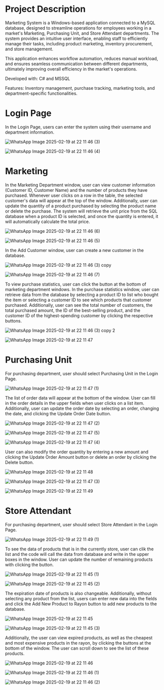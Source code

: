 # Project Description
Marketing System is a Windows-based application connected to a MySQL database, designed to streamline operations for employees working in a market's Marketing, Purchasing Unit, and Store Attendant departments. The system provides an intuitive user interface, enabling staff to efficiently manage their tasks, including product marketing, inventory procurement, and store management.

This application enhances workflow automation, reduces manual workload, and ensures seamless communication between different departments, ultimately improving overall efficiency in the market's operations.

Developed with: C# and MSSQL

Features: Inventory management, purchase tracking, marketing tools, and department-specific functionalities.

# Login Page
In the Login Page, users can enter the system using their username and department information.

![WhatsApp Image 2025-02-19 at 22 11 46 (3)](https://github.com/user-attachments/assets/b8f8a48f-e18a-4717-858f-38c36f51b95d)

![WhatsApp Image 2025-02-19 at 22 11 46 (4)](https://github.com/user-attachments/assets/9c382fbd-f9a5-4e42-878a-b05bf95cbdfb)

# Marketing
In the Marketing Department window, user can view customer information (Customer ID, Customer Name) and the number of products they have purchased. Whenever user clicks on a row in the table, the selected customer's data will appear at the top of the window. Additionally, user can update the quantity of a product purchased by selecting the product name or delete the purchase. The system will retrieve the unit price from the SQL database when a product ID is selected, and once the quantity is entered, it will automatically calculate the total price.

![WhatsApp Image 2025-02-19 at 22 11 46 (6)](https://github.com/user-attachments/assets/4eb9b6ee-402e-4832-a7ab-4625e6db7067)

![WhatsApp Image 2025-02-19 at 22 11 46 (5)](https://github.com/user-attachments/assets/c90c7365-4404-4042-be65-cc485a049fbd)


In the Add Customer window, user can create a new customer in the database.

![WhatsApp Image 2025-02-19 at 22 11 46 (3) copy](https://github.com/user-attachments/assets/f33d892a-3f49-4441-bafb-96d6abea994a)

![WhatsApp Image 2025-02-19 at 22 11 46 (7)](https://github.com/user-attachments/assets/d3d83dc7-8b3d-43d1-bb3e-0924cbe8e8cd)

To view purchase statistics, user can click the button at the bottom of marketing department windows. In the purchase statistics window, user can retrieve data from the database by selecting a product ID to list who bought the item or selecting a customer ID to see which products that customer purchased. Additionally, user can see the total number of customers, the total purchased amount, the ID of the best-selling product, and the customer ID of the highest-spending customer by clicking the respective buttons.

![WhatsApp Image 2025-02-19 at 22 11 46 (3) copy 2](https://github.com/user-attachments/assets/802c36b4-f0bf-4241-97e2-0408032d00dc)

![WhatsApp Image 2025-02-19 at 22 11 47](https://github.com/user-attachments/assets/aaa82ea9-fc54-4874-beed-2fef846c2728)

# Purchasing Unit
For purchasing department, user should select Purchasing Unit in the Login Page.

![WhatsApp Image 2025-02-19 at 22 11 47 (1)](https://github.com/user-attachments/assets/6402a04a-51ff-4daa-b190-ac9dfe2a612b)

The list of order data will appear at the bottom of the window. User can fill in the order details in the upper fields when user clicks on a list item. Additionally, user can update the order date by selecting an order, changing the date, and clicking the Update Order Date button.

![WhatsApp Image 2025-02-19 at 22 11 47 (2)](https://github.com/user-attachments/assets/af924b17-7d11-4c14-a474-6ab039c807cd)

![WhatsApp Image 2025-02-19 at 22 11 47 (5)](https://github.com/user-attachments/assets/b7895b94-a13a-4343-ae91-d561554ce43f)

![WhatsApp Image 2025-02-19 at 22 11 47 (4)](https://github.com/user-attachments/assets/c74a4a82-17c2-47ba-90d2-f7e95636c3df)

User can also modify the order quantity by entering a new amount and clicking the Update Order Amount button or delete an order by clicking the Delete button.

![WhatsApp Image 2025-02-19 at 22 11 48](https://github.com/user-attachments/assets/95736e5b-3c2a-412e-b4db-ecd89c8939f1)

![WhatsApp Image 2025-02-19 at 22 11 47 (3)](https://github.com/user-attachments/assets/7e0578a4-561b-4966-8b42-aea47e1e6d4e)

![WhatsApp Image 2025-02-19 at 22 11 49](https://github.com/user-attachments/assets/86c277af-bb4e-4e4f-b620-0d315b10828b)

# Store Attendant
For purchasing department, user should select Store Attendant in the Login Page.

![WhatsApp Image 2025-02-19 at 22 11 49 (1)](https://github.com/user-attachments/assets/7db2ec4d-ae87-4653-846e-300351ec3c39)

To see the data of products that is in the currently store, user can clik the list and the code will call the data from database and write in the upper boxes in the window. User can update the number of remaining products with clicking the button. 

![WhatsApp Image 2025-02-19 at 22 11 45 (1)](https://github.com/user-attachments/assets/ae247aef-e44f-41f5-a646-4daab032362d)

![WhatsApp Image 2025-02-19 at 22 11 45 (2)](https://github.com/user-attachments/assets/d96eb71a-dd59-4486-a996-bb5f245da145)

The expiration date of products is also changeable. Additionally, without selecting any product from the list, users can enter new data into the fields and click the Add New Product to Rayon button to add new products to the database.

![WhatsApp Image 2025-02-19 at 22 11 45](https://github.com/user-attachments/assets/6d4124ad-2557-4314-a20a-6594f1dcb551)

![WhatsApp Image 2025-02-19 at 22 11 45 (3)](https://github.com/user-attachments/assets/8d92e2fc-de51-4f39-9e2e-76b99e104fc2)

Additionally, the user can view expired products, as well as the cheapest and most expensive products in the rayon, by clicking the buttons at the bottom of the window. The user can scroll down to see the list of these products.

![WhatsApp Image 2025-02-19 at 22 11 46](https://github.com/user-attachments/assets/9e99b56e-1c9f-4ea2-85be-870165400105)

![WhatsApp Image 2025-02-19 at 22 11 46 (1)](https://github.com/user-attachments/assets/f6268c42-f931-4a19-8ebf-6c9733f6e063)

![WhatsApp Image 2025-02-19 at 22 11 46 (2)](https://github.com/user-attachments/assets/21ecaeed-abd8-4630-9df1-d5f71a361809)

